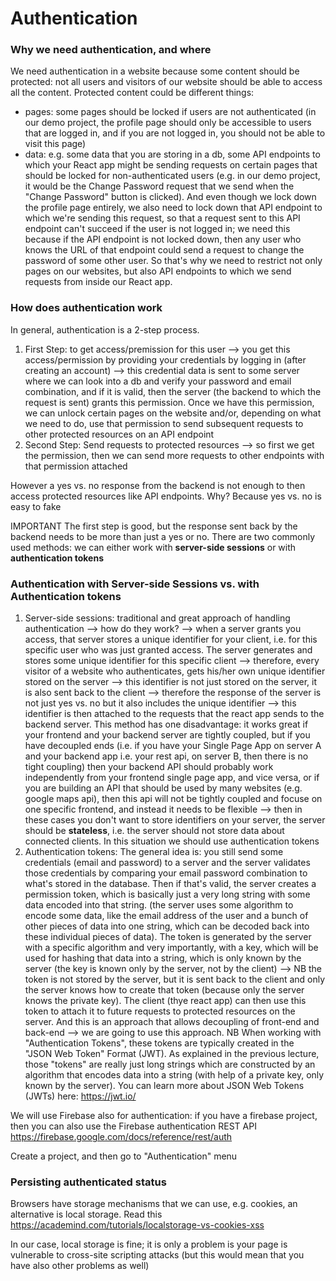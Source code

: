 # Authentication


### Why we need authentication, and where
We need authentication in a website because some content should be protected: not all users and visitors of our website should be able to access all the content.
Protected content could be different things:
- pages: some pages should be locked if users are not authenticated (in our demo project, the profile page should only be accessible to users that are logged in, and if you are not logged in, you should not be able to visit this page)
- data: e.g. some data that you are storing in a db, some API endpoints to which your React app might be sending requests on certain pages that should be locked for non-authenticated users (e.g. in our demo project, it would be the Change Password request that we send when the "Change Password" button is clicked). And even though we lock down the profile page entirely, we also need to lock down that API endpoint to which we're sending this request, so that a request sent to this API endpoint can't succeed if the user is not logged in; we need this because if the API endpoint is not locked down, then any user who knows the URL of that endpoint could send a request to change the password of some other user. So that's why we need to restrict not only pages on our websites, but also API endpoints to which we send requests from inside our React app.

### How does authentication work
In general, authentication is a 2-step process.
1. First Step: to get access/premission for this user --> you get this access/permission by providing your credentials by logging in (after creating an account) --> this credential data is sent to some server where we can look into a db and verify your password and email combination, and if it is valid, then the server (the backend to which the request is sent) grants this permission. Once we have this permission, we can unlock certain pages on the website and/or, depending on what we need to do, use that permission to send subsequent requests to other protected resources on an API endpoint
2. Second Step: Send requests to protected resources --> so first we get the permission, then we can send more requests to other endpoints with that permission attached

However a yes vs. no response from the backend is not enough to then access protected resources like API endpoints. Why? Because yes vs. no is easy to fake

IMPORTANT The first step is good, but the response sent back by the backend needs to be more than just a yes or no. There are two commonly used methods: we can either work with **server-side sessions** or with **authentication tokens**

### Authentication with Server-side Sessions vs. with Authentication tokens
1. Server-side sessions: traditional and great approach of handling authentication --> how do they work? --> when a server grants you access, that server stores a unique identifier for your client, i.e. for this specific user who was just granted access. The server generates and stores some unique identifier for this specific client --> therefore, every visitor of a website who authenticates, gets his/her own unique identifier stored on the server --> this identifier is not just stored on the server, it is also sent back to the client --> therefore the response of the server is not just yes vs. no but it also includes the unique identifier --> this identifier is then attached to the requests that the react app sends to the backend server. This method has one disadvantage: it works great if your frontend and your backend server are tightly coupled, but if you have decoupled ends (i.e. if you have your Single Page App on server A and your backend app i.e. your rest api, on server B, then there is no tight coupling) then your backend API should probably work independently from your frontend single page app, and vice versa, or if you are building an API that should be used by many websites (e.g. google maps api), then this api will not be tightly coupled and focuse on one specific frontend, and instead it needs to be flexible --> then in these cases you don't want to store identifiers on your server, the server should be **stateless**, i.e. the server should not store data about connected clients. In this situation we should use authentication tokens
2. Authentication tokens: The general idea is: you still send some credentials (email and password) to a server and the server validates those credentials by comparing your email password combination to what's stored in the database. Then if that's valid, the server creates a permission token, which is basically just a very long string with some data encoded into that string. (the server uses some algorithm to encode some data, like the email address of the user and a bunch of other pieces of data into one string, which can be decoded back into these individual pieces of data). The token is generated by the server with a specific algorithm and very importantly, with a key, which will be used for hashing that data into a string, which is only known by the server (the key is known only by the server, not by the client) --> NB the token is not stored by the server, but it is sent back to the client and only the server knows how to create that token (because only the server knows the private key). The client (thye react app) can then use this token to attach it to future requests to protected resources on the server. And this is an approach that allows decoupling of front-end and back-end --> we are going to use this approach. NB When working with "Authentication Tokens", these tokens are typically created in the "JSON Web Token" Format (JWT). As explained in the previous lecture, those "tokens" are really just long strings which are constructed by an algorithm that encodes data into a string (with help of a private key, only known by the server).
You can learn more about JSON Web Tokens (JWTs) here: https://jwt.io/

We will use Firebase also for authentication: if you have a firebase project, then you can also use the Firebase authentication REST API
https://firebase.google.com/docs/reference/rest/auth

Create a project, and then go to "Authentication" menu

### Persisting authenticated status
Browsers have storage mechanisms that we can use, e.g. cookies, an alternative is local storage. Read this https://academind.com/tutorials/localstorage-vs-cookies-xss

In our case, local storage is fine; it is only a problem is your page is vulnerable to cross-site scripting attacks (but this would mean that you have also other problems as well)
